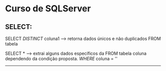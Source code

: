 # Curso de SQLServer
SELECT:
-------------------------------------------------------------------------

SELECT *DISTINCT* coluna1                                             --> retorna dados únicos e não duplicados 
FROM tabela


SELECT *                                                              --> extrai alguns dados específicos da 
FROM tabela                                                           coluna dependendo da condição proposta.
*WHERE* coluna = ''


-------------------------------------------------------------------------

